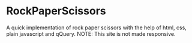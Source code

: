 # RockPaperScissors

A quick implementation of rock paper scissors with the help of html, css, plain javascript and qQuery.
NOTE: This site is not made responsive.
